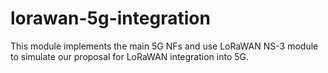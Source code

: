 # lorawan-5g-integration

This module implements the main 5G NFs and use LoRaWAN NS-3 module to simulate our proposal for LoRaWAN integration into 5G.
